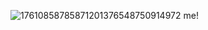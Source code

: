 
![17610858785871201376548750914972](https://github.com/user-attachments/assets/5892a902-9b68-496a-be2f-03a7ec9fc16f)   me! 
